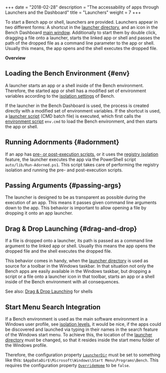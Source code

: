 +++
date = "2018-02-28"
description = "The accessability of apps through Launchers and the Dashboard"
title = "Launchers"
weight = 7
+++

[launcher directory]: /ref/file-structure/#launcher-dir
[launcher script]: /ref/file-structure/#lib-launcher-dir
[dashboard-main-window]: /ref/dashboard/#main-window
[isolation]: /guide/isolation
[adornment]: /guide/isolation/#execution-adornment
[environment script]: /ref/file-structure/#env
[registry isolation]: /guide/isolation/#registry-isolation

To start a Bench app or shell, launchers are provided.
Launchers appear in two different forms:
A shortcut in the [launcher directory][], and an icon in the Bench Dashboard
[main window][dashboard-main-window].
Additionally to start them by double click, dragging a file onto a launcher,
starts the linked app or shell and passes the path of the dropped file
as a command line parameter to the app or shell.
Usually this means, the app opens and the shell executes the dropped file.
<!-- more -->

**Overview**

<!-- #data-list /*/* -->

## Loading the Bench Environment {#env}
A launcher starts an app or a shell inside of the Bench environment.
Therefore, the started app or shell has a modified set of environment variables
according to the [isolation settings][isolation] of Bench.

If the launcher in the Bench Dashboard is used, the process is created
directly with a modified set of environment variables.
If the shortcut is used, a [launcher script][] (CMD batch file) is executed,
which first calls the [environment script][] `env.cmd` to load the Bench
environment, and then starts the app or shell.

## Running Adornments {#adornment}
If an app has [pre- or post-execution scripts][adornment], or it uses the [registry isolation][]
feature, the launcher executes the app via the PowerShell script
`auto/lib/Run-Adorned.ps1`. This script takes care of performing the
registry isolation and running the pre- and post-execution scripts.

## Passing Arguments {#passing-args}
The launcher is designed to be as transparent as possible during the execution
of an app. This means it passes given command line arguments down to the app.
This behavior is important to allow opening a file by dropping it onto
an app launcher.

## Drag & Drop Launching {#drag-and-drop}
If a file is dropped onto a launcher, its path is passed as a command line
argument to the linked app or shell.
Usually this means the app opens the dropped file and the shell executes the
dropped file.

This behavior comes in handy, when the [launcher directory][] is used as source
for a toolbar in the Windows taskbar. In that situation not only the Bench apps
are easily available in the Windows taskbar, but dropping a script or a file
onto a launcher icon in that toolbar, starts an app or a shell inside of the
Bench environment with all consequences.

See also: [Drag & Drop Launching](/guide/shell/#drag-and-drop) for shells

## Start Menu Search Integration
If a Bench environment is used as the main software environment in a Windows
user profile, see [isolation levels](/guide/isolation#typical-configurations),
it would be nice, if the apps could be discovered and launched via typing
in their names in the search feature of the Windows start menu.
To achieve this, the location of the [launcher directory][] must be changed,
so that it resides inside the start menu folder of the Windows profile.

Therefore, the configuration property [`LauncherDir`](/ref/config/#LauncherDir)
must be set to something like this:
`$AppDataDir$\Microsoft\Windows\Start Menu\Programs\Bench`.
This requires the configuration property [`OverrideHome`](/ref/config/#OverrideHome)
to be `false`.
